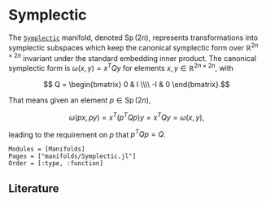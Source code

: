 # Symplectic 

The [`Symplectic`](@ref) manifold, denoted $\operatorname{Sp}(2n)$, represents transformations into symplectic subspaces which keep the
canonical symplectic form over $\mathbb{R}^{2n \times 2n }$ invariant under the standard embedding inner product.
The canonical symplectic form is $\omega(x, y) = x^T Q y$ for elements $x, y \in \mathbb{R}^{2n \times 2n }$, with
````math
    Q = 
    \begin{bmatrix}
     0  &  I \\\\
    -I  &  0
    \end{bmatrix}.
```` 
That means given an element $p \in \operatorname{Sp}(2n)$, 
````math
    \omega (p x, p y) = x^T(p^TQp)y = x^TQy = \omega(x, y),
````
leading to the requirement on $p$ that $p^TQp = Q$.

```@autodocs
Modules = [Manifolds]
Pages = ["manifolds/Symplectic.jl"]
Order = [:type, :function]
```

## Literature
